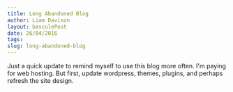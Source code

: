 ```yaml
---
title: Long Abandoned Blog
author: Liam Davison
layout: basculePost
date: 26/04/2016
tags: 
slug: long-abandoned-blog
---
```

Just a quick update to remind myself to use this blog more often. I'm paying for web hosting. But first, update wordpress, themes, plugins, and perhaps refresh the site design.
